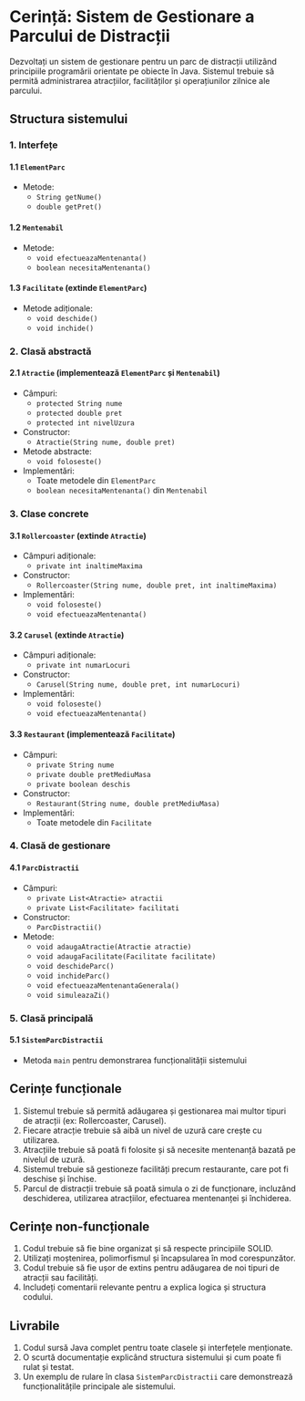 # Cerință: Sistem de Gestionare a Parcului de Distracții

Dezvoltați un sistem de gestionare pentru un parc de distracții utilizând principiile programării orientate pe obiecte în Java. Sistemul trebuie să permită administrarea atracțiilor, facilităților și operațiunilor zilnice ale parcului.

## Structura sistemului

### 1. Interfețe

#### 1.1 `ElementParc`
- Metode:
    - `String getNume()`
    - `double getPret()`

#### 1.2 `Mentenabil`
- Metode:
    - `void efectueazaMentenanta()`
    - `boolean necesitaMentenanta()`

#### 1.3 `Facilitate` (extinde `ElementParc`)
- Metode adiționale:
    - `void deschide()`
    - `void inchide()`

### 2. Clasă abstractă

#### 2.1 `Atractie` (implementează `ElementParc` și `Mentenabil`)
- Câmpuri:
    - `protected String nume`
    - `protected double pret`
    - `protected int nivelUzura`
- Constructor:
    - `Atractie(String nume, double pret)`
- Metode abstracte:
    - `void foloseste()`
- Implementări:
    - Toate metodele din `ElementParc`
    - `boolean necesitaMentenanta()` din `Mentenabil`

### 3. Clase concrete

#### 3.1 `Rollercoaster` (extinde `Atractie`)
- Câmpuri adiționale:
    - `private int inaltimeMaxima`
- Constructor:
    - `Rollercoaster(String nume, double pret, int inaltimeMaxima)`
- Implementări:
    - `void foloseste()`
    - `void efectueazaMentenanta()`

#### 3.2 `Carusel` (extinde `Atractie`)
- Câmpuri adiționale:
    - `private int numarLocuri`
- Constructor:
    - `Carusel(String nume, double pret, int numarLocuri)`
- Implementări:
    - `void foloseste()`
    - `void efectueazaMentenanta()`

#### 3.3 `Restaurant` (implementează `Facilitate`)
- Câmpuri:
    - `private String nume`
    - `private double pretMediuMasa`
    - `private boolean deschis`
- Constructor:
    - `Restaurant(String nume, double pretMediuMasa)`
- Implementări:
    - Toate metodele din `Facilitate`

### 4. Clasă de gestionare

#### 4.1 `ParcDistractii`
- Câmpuri:
    - `private List<Atractie> atractii`
    - `private List<Facilitate> facilitati`
- Constructor:
    - `ParcDistractii()`
- Metode:
    - `void adaugaAtractie(Atractie atractie)`
    - `void adaugaFacilitate(Facilitate facilitate)`
    - `void deschideParc()`
    - `void inchideParc()`
    - `void efectueazaMentenantaGenerala()`
    - `void simuleazaZi()`

### 5. Clasă principală

#### 5.1 `SistemParcDistractii`
- Metoda `main` pentru demonstrarea funcționalității sistemului

## Cerințe funcționale

1. Sistemul trebuie să permită adăugarea și gestionarea mai multor tipuri de atracții (ex: Rollercoaster, Carusel).
2. Fiecare atracție trebuie să aibă un nivel de uzură care crește cu utilizarea.
3. Atracțiile trebuie să poată fi folosite și să necesite mentenanță bazată pe nivelul de uzură.
4. Sistemul trebuie să gestioneze facilități precum restaurante, care pot fi deschise și închise.
5. Parcul de distracții trebuie să poată simula o zi de funcționare, incluzând deschiderea, utilizarea atracțiilor, efectuarea mentenanței și închiderea.

## Cerințe non-funcționale

1. Codul trebuie să fie bine organizat și să respecte principiile SOLID.
2. Utilizați moștenirea, polimorfismul și încapsularea în mod corespunzător.
3. Codul trebuie să fie ușor de extins pentru adăugarea de noi tipuri de atracții sau facilități.
4. Includeți comentarii relevante pentru a explica logica și structura codului.

## Livrabile

1. Codul sursă Java complet pentru toate clasele și interfețele menționate.
2. O scurtă documentație explicând structura sistemului și cum poate fi rulat și testat.
3. Un exemplu de rulare în clasa `SistemParcDistractii` care demonstrează funcționalitățile principale ale sistemului.